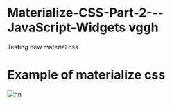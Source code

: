 # Materialize-CSS-Part-2---JavaScript-Widgets vggh
Testing new material css

# Example of materialize css 

![nn](https://user-images.githubusercontent.com/12325386/27264568-fe32f088-54b3-11e7-9e8b-04fb23663d19.jpg)
